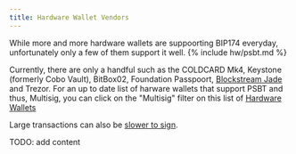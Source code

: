```yaml
---
title: Hardware Wallet Vendors
---
```


While more and more hardware wallets are suppoorting BIP174 everyday, unfortunately only a few of them support it well. {% include hw/psbt.md %}

Currently, there are only a handful such as the COLDCARD Mk4, Keystone (formerly Cobo Vault), BitBox02, Foundation Passpoort, [Blockstream Jade](https://www.athena-alpha.com/blockstream-jade-review/) and Trezor. For an up to date list of harware wallets that support PSBT and thus, Multisig, you can click on the "Multisig" filter on this list of [Hardware Wallets](https://www.athena-alpha.com/hardware-wallets/)

Large transactions can also be [slower to sign](https://blog.keys.casa/bitcoin-multisig-hardware-signing-performance/).

TODO: add content
